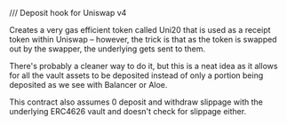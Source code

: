 /// Deposit hook for Uniswap v4

Creates a very gas efficient token called Uni20 that is used as a receipt token within Uniswap – however, the trick is that as the token is swapped out by the swapper, the underlying gets sent to them.

There's probably a cleaner way to do it, but this is a neat idea as it allows for all the vault assets to be deposited instead of only a portion being deposited as we see with Balancer or Aloe.

This contract also assumes 0 deposit and withdraw slippage with the underlying ERC4626 vault and doesn't check for slippage either.
